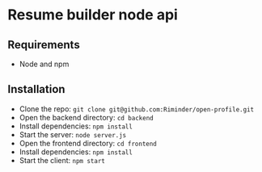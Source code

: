 # Resume builder node api

## Requirements

- Node and npm

## Installation

- Clone the repo: `git clone git@github.com:Riminder/open-profile.git`
- Open the backend directory: `cd backend`
- Install dependencies: `npm install`
- Start the server: `node server.js`
- Open the frontend directory: `cd frontend`
- Install dependencies: `npm install`
- Start the client: `npm start`